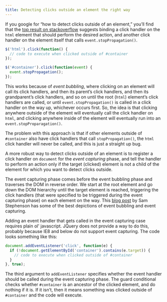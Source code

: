 ```yaml
---
title: Detecting clicks outside an element the right way
---
```

If you google for “how to detect clicks outside of an element,” you’ll find that
the [top result on stackoverflow][s] suggests binding a click handler on the
`html` element that should perform the desired action, and another click handler
on the element itself that calls `event.stopPropagation()`.

```javascript
$('html').click(function() {
  // code to execute when clicked outside of #container
});

$('#container').click(function(event) {
  event.stopPropagation();
});
```

This works because of _event bubbling_, where clicking on an element will call
its click handlers, and then its parent’s click handlers, and then its
grandparent’s click handlers, and so on until the root (`html`) element’s click
handlers are called, or until `event.stopPropagation()` is called in a click
handler on the way up, whichever occurs first. So, the idea is that clicking
anywhere outside of the element will eventually call the click handler on
`html`, and clicking anywhere inside of the element will eventually run into an
`event.stopProparagation()`.

The problem with this approach is that if other elements outside of `#container`
also have click handlers that call `stopPropagation()`, the `html` click handler
will never be called, and this is just a straight up bug.

A more robust way to detect clicks outside of an element is to register a click
handler on `document` for the _event capturing_ phase, and tell the handler to
perform an action only if the target (clicked) element is not a child of the
element for which you want to detect clicks outside.

The event capturing phase comes before the event bubbling phase and traverses
the DOM in reverse order. We start at the root element and go down the DOM
hierarchy until the target element is reached, triggering the click handlers
(that were specified to be triggered during the event capturing phase) on each
element on the way. This [blog post][b] by Sam Stephenson has some of the best
depictions of event bubbling and event capturing.

Adding an event handler that gets called in the event capturing case requires
plain ol' javascript. JQuery does not provide a way to do this, probably because
IE8 and below do not support event capturing. The code looks something like
this:

```javascript
document.addEventListener('click', function(e) {
  if (!document.getElementById('container').contains(e.target)) {
    // code to execute when clicked outside of #container
  }
}, true);
```

The third argument to `addEventListener` specifies whether the event handler
should be called during the event capturing phase. The guard conditional checks
whether `#container` is an ancestor of the clicked element, and do nothing if it
is. If it isn’t, then it means something was clicked outside of `#container` and
the code will execute.

[b]: http://37signals.com/svn/posts/3137-using-event-capturing-to-improve-basecamp-page-load-times
[s]: http://stackoverflow.com/questions/152975/how-to-detect-a-click-outside-an-element
